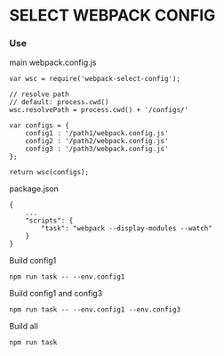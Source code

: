 # SELECT WEBPACK CONFIG


### Use

main webpack.config.js

    var wsc = require('webpack-select-config');
    
    // resolve path
    // default: process.cwd()
    wsc.resolvePath = process.cwd() + '/configs/'
    
    var configs = {
        config1 : '/path1/webpack.config.js'
        config2 : '/path2/webpack.config.js'
        config3 : '/path3/webpack.config.js'
    };
    
    return wsc(configs);
    
package.json

    {
        ...
        "scripts": {
            "task": "webpack --display-modules --watch"
        }
    }
    
Build config1

    npm run task -- --env.config1 
    
Build config1 and config3

    npm run task -- --env.config1 --env.config3
    
Build all

    npm run task